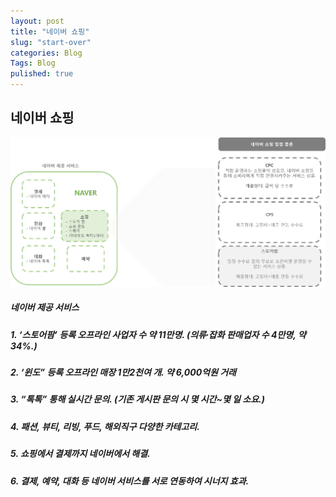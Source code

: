 ```yaml
---
layout: post
title: "네이버 쇼핑"
slug: "start-over"
categories: Blog
Tags: Blog
pulished: true
---
```



## 네이버 쇼핑

![naver_01](/images/naver_01.png)
##### 네이버 제공 서비스

  ##### 1. ‘스토어팜’ 등록 오프라인 사업자 수 약 11만명.  (의류∙잡화 판매업자 수 4만명, 약 34%.)
  ##### 2. ‘윈도” 등록 오프라인 매장 1만2천여 개. 약 6,000억원 거래
  ##### 3. “톡톡” 통해 실시간 문의. (기존 게시판 문의 시 몇 시간~몇 일 소요.)
  ##### 4. 패션, 뷰티, 리빙, 푸드, 해외직구 다양한 카테고리.
  ##### 5. 쇼핑에서 결제까지 네이버에서 해결. 
  ##### 6. 결제, 예약, 대화 등 네이버 서비스를 서로 연동하여 시너지 효과.



